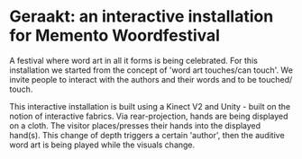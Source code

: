 # Geraakt: an interactive installation for Memento Woordfestival

A festival where word art in all it forms is being celebrated. For this installation we started from the concept of 'word art touches/can touch'. 
We invite people to interact with the authors and their words and to be touched/ touch. 

This interactive installation is built using a Kinect V2 and Unity - built on the notion of interactive fabrics. 
Via rear-projection, hands are being displayed on a cloth. The visitor places/presses their hands into the displayed hand(s). 
This change of depth triggers a certain 'author', then the auditive word art is being played while the visuals change. 
